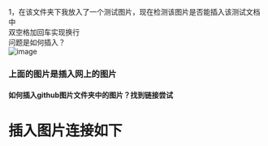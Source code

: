 1，在该文件夹下我放入了一个测试图片，现在检测该图片是否能插入该测试文档中  
双空格加回车实现换行  
问题是如何插入？  
![image](https://img-blog.csdn.net/20170320150046235?watermark/2/text/aHR0cDovL2Jsb2cuY3Nkbi5uZXQvdTAxMjIzMDA1NQ==/font/5a6L5L2T/fontsize/400/fill/I0JBQkFCMA==/dissolve/70/gravity/SouthEast)  
### 上面的图片是插入网上的图片  
#### 如何插入github图片文件夹中的图片？找到链接尝试  
# 插入图片连接如下  
